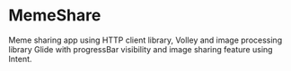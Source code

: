 # MemeShare
Meme sharing app using HTTP client library, Volley and image processing library Glide with progressBar visibility  and image sharing feature using Intent.
